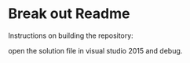 # Break out Readme

Instructions on building the repository:

open the solution file in visual studio 2015 and debug.
